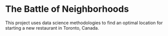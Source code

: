 # The Battle of Neighborhoods
This project uses data science methodologies to find an optimal location for starting a new restaurant in Toronto, Canada.
